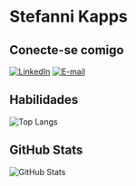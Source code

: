# Stefanni Kapps

## Conecte-se comigo

[![LinkedIn](https://img.shields.io/badge/LinkedIn-blue?style=for-the-badge&logo=linkedin&logoColor=white)](https://www.linkedin.com/in/stefanni-kapps-632a11213/)
[![E-mail](https://img.shields.io/badge/Gmail-D14836?style=for-the-badge&logo=gmail&logoColor=white)](mailto:stefannikapps29@gmail.com)

## Habilidades

![Top Langs](https://github-readme-stats-git-masterrstaa-rickstaa.vercel.app/api/top-langs/?username=KappsDevs&layout=compact&bg_color=000&border_color=30A3DC&title_color=E94D5F&text_color=FFF)

## GitHub Stats
![GitHub Stats](https://github-readme-stats.vercel.app/api?username=KappsDevs&theme=transparent&bg_color=000&border_color=30A3DC&show_icons=true&icon_color=30A3DC&title_color=E94D5F&text_color=FFF)

